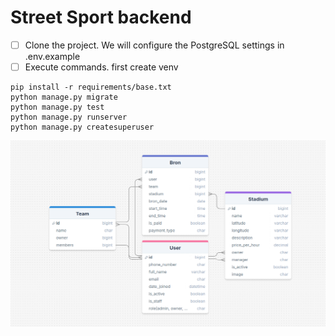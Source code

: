 # Street Sport backend

- [ ] Clone the project. We will configure the PostgreSQL settings in .env.example
- [ ] Execute commands. first create venv

```
pip install -r requirements/base.txt
python manage.py migrate
python manage.py test
python manage.py runserver
python manage.py createsuperuser
```

![Alt text](https://github.com/MuhammadjonArabov/StreetSport/blob/main/project_db.png)
